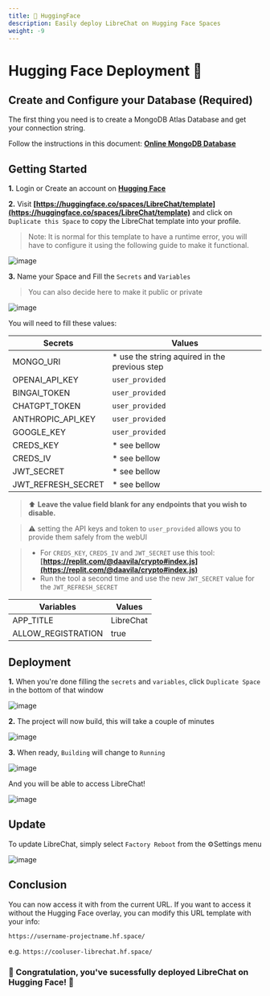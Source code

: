 ```yaml
---
title: 🤗 HuggingFace
description: Easily deploy LibreChat on Hugging Face Spaces
weight: -9
---
```


# Hugging Face Deployment 🤗

## Create and Configure your Database (Required)

The first thing you need is to create a MongoDB Atlas Database and get your connection string.

Follow the instructions in this document: **[Online MongoDB Database](../install/configuration/mongodb.md)**

## Getting Started

**1.** Login or Create an account on **[Hugging Face](https://huggingface.co/)**

**2.** Visit **[https://huggingface.co/spaces/LibreChat/template](https://huggingface.co/spaces/LibreChat/template)** and click on `Duplicate this Space` to copy the LibreChat template into your profile.

> Note: It is normal for this template to have a runtime error, you will have to configure it using the following guide to make it functional.

![image](https://github.com/fuegovic/LibreChat/assets/32828263/fd684254-cbe0-4039-ba4a-7c492b16a453)

**3.** Name your Space and Fill the `Secrets` and `Variables`

> You can also decide here to make it public or private

![image](https://github.com/fuegovic/LibreChat/assets/32828263/13a039b9-bb78-4d56-bab1-74eb48171516)

You will need to fill these values:

| Secrets            | Values                                         |
| ------------------ | ---------------------------------------------- |
| MONGO_URI          | \* use the string aquired in the previous step |
| OPENAI_API_KEY     | `user_provided`                                |
| BINGAI_TOKEN       | `user_provided`                                |
| CHATGPT_TOKEN      | `user_provided`                                |
| ANTHROPIC_API_KEY  | `user_provided`                                |
| GOOGLE_KEY         | `user_provided`                                |
| CREDS_KEY          | \* see bellow                                  |
| CREDS_IV           | \* see bellow                                  |
| JWT_SECRET         | \* see bellow                                  |
| JWT_REFRESH_SECRET | \* see bellow                                  |

> ⬆️ **Leave the value field blank for any endpoints that you wish to disable.**

> ⚠️ setting the API keys and token to `user_provided` allows you to provide them safely from the webUI

> - For `CREDS_KEY`, `CREDS_IV` and `JWT_SECRET` use this tool: **[https://replit.com/@daavila/crypto#index.js](https://replit.com/@daavila/crypto#index.js)**
> - Run the tool a second time and use the new `JWT_SECRET` value for the `JWT_REFRESH_SECRET`

| Variables          | Values    |
| ------------------ | --------- |
| APP_TITLE          | LibreChat |
| ALLOW_REGISTRATION | true      |

## Deployment

**1.** When you're done filling the `secrets` and `variables`, click `Duplicate Space` in the bottom of that window

![image](https://github.com/fuegovic/LibreChat/assets/32828263/55d596a3-2be9-4e14-ac0d-0b493d463b1b)

**2.** The project will now build, this will take a couple of minutes

![image](https://github.com/fuegovic/LibreChat/assets/32828263/f9fd10e4-ae50-4b5f-a9b5-0077d9e4eaf6)

**3.** When ready, `Building` will change to `Running`

![image](https://github.com/fuegovic/LibreChat/assets/32828263/91442e84-9c9e-4398-9011-76c479b6f272)

And you will be able to access LibreChat!

![image](https://github.com/fuegovic/LibreChat/assets/32828263/cd5950d4-ecce-4f13-bbbf-b9109e462e10)

## Update

To update LibreChat, simply select `Factory Reboot` from the ⚙️Settings menu

![image](https://github.com/fuegovic/LibreChat/assets/32828263/66f20129-0ffd-44f5-b91c-fcce1932112f)

## Conclusion

You can now access it with from the current URL. If you want to access it without the Hugging Face overlay, you can modify this URL template with your info:

`https://username-projectname.hf.space/`

e.g. `https://cooluser-librechat.hf.space/`

### 🎉 Congratulation, you've sucessfully deployed LibreChat on Hugging Face! 🤗
